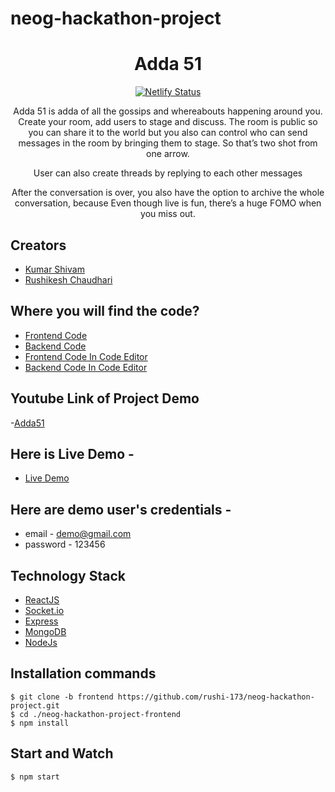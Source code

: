 # neog-hackathon-project

<div align="center">
    <h1>Adda 51</h1>
     <a href="https://adda51.netlify.app/"><img src="https://api.netlify.com/api/v1/badges/7a3c7d1b-89b2-47ce-9bbc-034842bfdccb/deploy-status" alt="Netlify Status"></a>     
      <p>
      Adda 51 is adda of all the gossips and whereabouts happening around you. Create your room, add users to stage and discuss. The room is public so you can share it to the world but you also can control who can send messages in the room by bringing them to stage. So that’s two shot from one arrow. 
      </p>
    <p>
        User can also create threads by replying to each other messages
    </p>
      <p>
      After the conversation is over, you also have the option to archive the whole conversation, because Even though live is fun, there’s a huge FOMO when you miss out.
      </p>
</div>

## Creators

- [Kumar Shivam](https://github.com/kshivam99/)
- [Rushikesh Chaudhari](https://github.com/rushi-173)

## Where you will find the code?

- [Frontend Code](https://github.com/rushi-173/neog-hackathon-project/tree/frontend)
- [Backend Code](https://github.com/rushi-173/neog-hackathon-project/tree/backend)
- [Frontend Code In Code Editor](https://github1s.com/rushi-173/neog-hackathon-project/tree/frontend)
- [Backend Code In Code Editor](https://github1s.com/rushi-173/neog-hackathon-project/tree/backend)

## Youtube Link of Project Demo

-[Adda51](https://www.youtube.com/watch?v=fP8jAdeMKPE)

## Here is Live Demo -

- [Live Demo](https://adda51.netlify.app/)

## Here are demo user's credentials -

- email - demo@gmail.com
- password - 123456

## Technology Stack

- [ReactJS](https://reactjs.org/)
- [Socket.io](https://socket.io/)
- [Express](https://expressjs.com/)
- [MongoDB](https://www.mongodb.com/)
- [NodeJs](https://nodejs.org/en/)

## Installation commands

```
$ git clone -b frontend https://github.com/rushi-173/neog-hackathon-project.git
$ cd ./neog-hackathon-project-frontend
$ npm install
```

## Start and Watch

```
$ npm start
```
